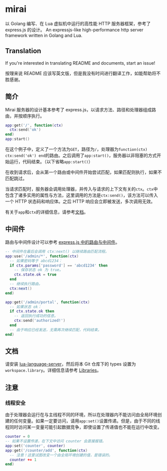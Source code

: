 # mirai
以 Golang 编写、在 Lua 虚拟机中运行的高性能 HTTP 服务器框架，参考了 express.js 的设计。
An expressjs-like high-performance http server framework written in Golang and Lua.

## Translation
If you're interested in translating README and documents, start an issue!

按理来说 README 应该写英文版，但是我没有时间进行翻译工作，如能帮助将不胜感谢。

## 简介

Mirai 服务器的设计基本参考了 express.js，以请求方法、路径和处理器组成路由，并按顺序执行。
```lua
app:get('/', function(ctx)
  ctx:send('ok')
end)
app:start()
```
在这个例子中，定义了一个方法为```GET```，路径为```/```，处理器为```function(ctx) ctx:send('ok') end```的路由。之后调用了```app:start()```，服务器以非阻塞的方式开始运行，代码结束。（以下省略```app:start()```）

在收到请求后，会从第一个路由或中间件开始尝试匹配，如果匹配则执行，如果不匹配跳过。

当请求匹配时，服务器会调用处理器，并传入与请求的上下文有关的```ctx```。```ctx```中包含了诸多实用的属性与方法，这里调用的方法是```ctx:send()```，该方法可以传入一个 HTTP 状态码和响应体。之后 HTTP 响应会立即被发送，多次调用无效。

有关于```app```和```ctx```的详细信息，请参考[文档](#文档)。

## 中间件
路由与中间件设计可以参考 [express.js 中的路由与中间件](https://expressjs.com/zh-cn/guide/using-middleware.html)。

```lua
-- 中间件在最后会调用 ctx:next() 以继续路由匹配流程。
app:use('/admin/*', function(ctx)
  -- 如果密码等于 abcd1234：
  if ctx.params['password'] == 'abcd1234' then
    -- 保存状态 ok 为 true。
    ctx.state.ok = true
  end
  -- 继续执行路由。
  ctx:next()
end)

app:get('/admin/portal', function(ctx)
  -- 如果状态 ok：
  if ctx.state.ok then
    -- 返回执行成功的信息。
    ctx:send('authorized!')
  end
  -- 由于响应已经发送，无需再次继续匹配，代码结束。
end)
```

## 文档
请安装 [lua-language-server](https://github.com/LuaLS/lua-language-server)，然后将本 Git 仓库下的 types 设置为```workspace.library```。详细信息请参考 [Libraries](https://github.com/LuaLS/lua-language-server/wiki/Libraries)。

## 注意

### 线程安全

由于处理器会运行在与主线程不同的环境，所以在处理器内不能访问由全局环境创建的任何变量。如果一定要访问，请用```app:set()```设置传递。但是，由于不同的线程同时访问某一变量可能引起数据竞争，即使设置了传递值也不能在运行中改变。

```lua
counter = 0
-- 如果不设置传递，在下文中访问 counter 会直接报错。
app:set('counter', counter)
app:get('/counter/add', function(ctx)
  -- 注意！这里试图改变一个由全局环境创建的值，是错误的。
  counter += 1
end)
```
